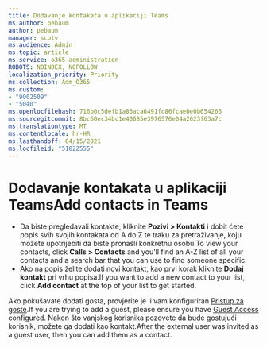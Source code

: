 ```yaml
---
title: Dodavanje kontakata u aplikaciji Teams
ms.author: pebaum
author: pebaum
manager: scotv
ms.audience: Admin
ms.topic: article
ms.service: o365-administration
ROBOTS: NOINDEX, NOFOLLOW
localization_priority: Priority
ms.collection: Adm_O365
ms.custom:
- "9002509"
- "5040"
ms.openlocfilehash: 716b0c5defb1a83aca6491fc86fcae0e0b654266
ms.sourcegitcommit: 8bc60ec34bc1e40685e3976576e04a2623f63a7c
ms.translationtype: MT
ms.contentlocale: hr-HR
ms.lasthandoff: 04/15/2021
ms.locfileid: "51822555"
---
```

# <a name="add-contacts-in-teams"></a><span data-ttu-id="e3655-102">Dodavanje kontakata u aplikaciji Teams</span><span class="sxs-lookup"><span data-stu-id="e3655-102">Add contacts in Teams</span></span>

- <span data-ttu-id="e3655-103">Da biste pregledavali kontakte, kliknite **Pozivi > Kontakti** i dobit ćete popis svih svojih kontakata od A do Z te traku za pretraživanje, koju možete upotrijebiti da biste pronašli konkretnu osobu.</span><span class="sxs-lookup"><span data-stu-id="e3655-103">To view your contacts, click **Calls > Contacts** and you'll find an A-Z list of all your contacts and a search bar that you can use to find someone specific.</span></span> 
- <span data-ttu-id="e3655-104">Ako na popis želite dodati novi kontakt, kao prvi korak kliknite **Dodaj kontakt** pri vrhu popisa.</span><span class="sxs-lookup"><span data-stu-id="e3655-104">If you want to add a new contact to your list, click **Add contact** at the top of your list to get started.</span></span>

<span data-ttu-id="e3655-105">Ako pokušavate dodati gosta, provjerite je li vam konfiguriran [Pristup za goste](https://docs.microsoft.com/microsoftteams/set-up-guests).</span><span class="sxs-lookup"><span data-stu-id="e3655-105">If you are trying to add a guest, please ensure you have [Guest Access](https://docs.microsoft.com/microsoftteams/set-up-guests) configured.</span></span> <span data-ttu-id="e3655-106">Nakon što vanjskog korisnika pozovete da bude gostujući korisnik, možete ga dodati kao kontakt.</span><span class="sxs-lookup"><span data-stu-id="e3655-106">After the external user was invited as a guest user, then you can add them as a contact.</span></span>
